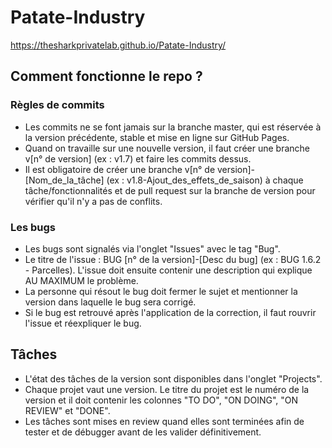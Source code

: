 # Patate-Industry

https://thesharkprivatelab.github.io/Patate-Industry/

## Comment fonctionne le repo ?

### Règles de commits

- Les commits ne se font jamais sur la branche master, qui est réservée à la version précédente, stable et mise en ligne sur GitHub Pages.
- Quand on travaille sur une nouvelle version, il faut créer une branche v[n° de version] (ex : v1.7) et faire les commits dessus.
- Il est obligatoire de créer une branche v[n° de version]-[Nom_de_la_tâche] (ex : v1.8-Ajout_des_effets_de_saison) à chaque tâche/fonctionnalités et de pull request sur la branche de version pour vérifier qu'il n'y a pas de conflits.

### Les bugs

- Les bugs sont signalés via l'onglet "Issues" avec le tag "Bug".
- Le titre de l'issue : BUG [n° de la version]-[Desc du bug] (ex : BUG 1.6.2 - Parcelles). L'issue doit ensuite contenir une description qui explique AU MAXIMUM le problème.
- La personne qui résout le bug doit fermer le sujet et mentionner la version dans laquelle le bug sera corrigé.
- Si le bug est retrouvé après l'application de la correction, il faut rouvrir l'issue et réexpliquer le bug.

## Tâches
 
 - L'état des tâches de la version sont disponibles dans l'onglet "Projects".
 - Chaque projet vaut une version. Le titre du projet est le numéro de la version et il doit contenir les colonnes "TO DO", "ON DOING", "ON REVIEW" et "DONE".
 - Les tâches sont mises en review quand elles sont terminées afin de tester et de débugger avant de les valider définitivement.
